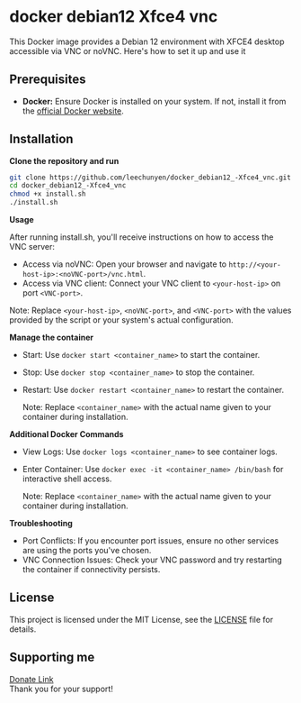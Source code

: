 # docker debian12 Xfce4 vnc

This Docker image provides a Debian 12 environment with XFCE4 desktop accessible via VNC or noVNC. Here's how to set it up and use it

## Prerequisites

- **Docker:** Ensure Docker is installed on your system. If not, install it from the [official Docker website](https://docs.docker.com/get-docker/).

## Installation

**Clone the repository and run**

   ```sh
   git clone https://github.com/leechunyen/docker_debian12_-Xfce4_vnc.git
   cd docker_debian12_-Xfce4_vnc
   chmod +x install.sh
   ./install.sh
   ```

**Usage**

   After running install.sh, you'll receive instructions on how to access the VNC server:

  - Access via noVNC: Open your browser and navigate to `http://<your-host-ip>:<noVNC-port>/vnc.html`.
  - Access via VNC client: Connect your VNC client to `<your-host-ip>` on port `<VNC-port>`.
  
   Note: Replace `<your-host-ip>`, `<noVNC-port>`, and `<VNC-port>` with the values provided by the script or your system's actual configuration.

**Manage the container**
  - Start: Use `docker start <container_name>` to start the container.
  - Stop: Use `docker stop <container_name>` to stop the container.
  - Restart: Use `docker restart <container_name>` to restart the container.
   
    Note: Replace `<container_name>` with the actual name given to your container during installation.


**Additional Docker Commands**
  - View Logs: Use `docker logs <container_name>` to see container logs.
  - Enter Container: Use `docker exec -it <container_name> /bin/bash` for interactive shell access.
   
    Note: Replace `<container_name>` with the actual name given to your container during installation.

**Troubleshooting**
  - Port Conflicts: If you encounter port issues, ensure no other services are using the ports you've chosen.
  - VNC Connection Issues: Check your VNC password and try restarting the container if connectivity persists.
  
## License
  This project is licensed under the MIT License, see the [LICENSE](LICENSE) file for details.

## Supporting me
  [Donate Link](https://gogetfunding.com/open-source-project-and-library/)\
  Thank you for your support!

